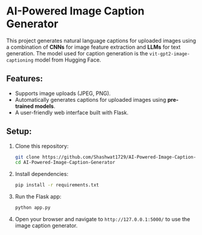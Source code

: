 # AI-Powered Image Caption Generator

This project generates natural language captions for uploaded images using a combination of **CNNs** for image feature extraction and **LLMs** for text generation. The model used for caption generation is the `vit-gpt2-image-captioning` model from Hugging Face.

## Features:
- Supports image uploads (JPEG, PNG).
- Automatically generates captions for uploaded images using **pre-trained models**.
- A user-friendly web interface built with Flask.

## Setup:

1. Clone this repository:
   ```bash
   git clone https://github.com/Shashwat1729/AI-Powered-Image-Caption-Generator.git
   cd AI-Powered-Image-Caption-Generator
   ```

2. Install dependencies:
   ```bash
   pip install -r requirements.txt
   ```

3. Run the Flask app:
   ```bash
   python app.py
   ```

4. Open your browser and navigate to `http://127.0.0.1:5000/` to use the image caption generator.
